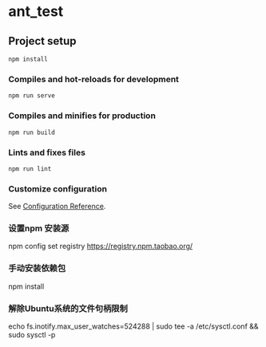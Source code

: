 # ant_test

## Project setup
```
npm install
```

### Compiles and hot-reloads for development
```
npm run serve
```

### Compiles and minifies for production
```
npm run build
```

### Lints and fixes files
```
npm run lint
```

### Customize configuration
See [Configuration Reference](https://cli.vuejs.org/config/).

### 设置npm 安装源
npm config set registry https://registry.npm.taobao.org/

### 手动安装依赖包
npm install

### 解除Ubuntu系统的文件句柄限制
echo fs.inotify.max_user_watches=524288 | sudo tee -a /etc/sysctl.conf && sudo sysctl -p